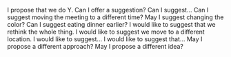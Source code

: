 I propose that we do Y.
Can I offer a suggestion?
Can I suggest...
Can I suggest moving the meeting to a different time?
May I suggest changing the color?
Can I suggest eating dinner earlier?
I would like to suggest that we rethink the whole thing.
I would like to suggest we move to a different location.
I would like to suggest...
I would like to suggest that...
May I propose a different approach?
May I propose a different idea?

